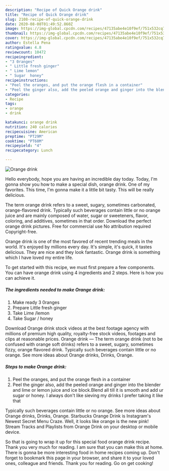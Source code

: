 ```yaml
---
description: "Recipe of Quick Orange drink"
title: "Recipe of Quick Orange drink"
slug: 2108-recipe-of-quick-orange-drink
date: 2020-08-08T01:49:52.860Z
image: https://img-global.cpcdn.com/recipes/47135abe4e10f9ef/751x532cq70/orange-drink-recipe-main-photo.jpg
thumbnail: https://img-global.cpcdn.com/recipes/47135abe4e10f9ef/751x532cq70/orange-drink-recipe-main-photo.jpg
cover: https://img-global.cpcdn.com/recipes/47135abe4e10f9ef/751x532cq70/orange-drink-recipe-main-photo.jpg
author: Estella Pena
ratingvalue: 4.8
reviewcount: 10472
recipeingredient:
- "3 0ranges"
- " Little fresh ginger"
- " Lime lemon"
- " Sugar  honey"
recipeinstructions:
- "Peel the oranges, and put the orange flesh in a container"
- "Peel the ginger also, add the peeled orange and ginger into the blender and lime or lemon juice and ice block.Blend all till it is smooth and add ur sugar or honey. I always don&#39;t like sieving my drinks I prefer taking it like that"
categories:
- Recipe
tags:
- orange
- drink

katakunci: orange drink 
nutrition: 240 calories
recipecuisine: American
preptime: "PT29M"
cooktime: "PT60M"
recipeyield: "4"
recipecategory: Lunch

---
```



![Orange drink](https://img-global.cpcdn.com/recipes/47135abe4e10f9ef/751x532cq70/orange-drink-recipe-main-photo.jpg)

Hello everybody, hope you are having an incredible day today. Today, I'm gonna show you how to make a special dish, orange drink. One of my favorites. This time, I'm gonna make it a little bit tasty. This will be really delicious.

The term orange drink refers to a sweet, sugary, sometimes carbonated, orange-flavored drink. Typically such beverages contain little or no orange juice and are mainly composed of water, sugar or sweeteners, flavor, coloring, and additives, sometimes in that order. Download the perfect orange drink pictures. Free for commercial use No attribution required Copyright-free.

Orange drink is one of the most favored of recent trending meals in the world. It's enjoyed by millions every day. It's simple, it's quick, it tastes delicious. They are nice and they look fantastic. Orange drink is something which I have loved my entire life.


To get started with this recipe, we must first prepare a few components. You can have orange drink using 4 ingredients and 2 steps. Here is how you can achieve it.

<!--inarticleads1-->

##### The ingredients needed to make Orange drink:

1. Make ready 3 0ranges
1. Prepare  Little fresh ginger
1. Take  Lime /lemon
1. Take  Sugar / honey


Download Orange drink stock videos at the best footage agency with millions of premium high quality, royalty-free stock videos, footages and clips at reasonable prices. Orange drink — The term orange drink (not to be confused with orange soft drinks) refers to a sweet, sugary, sometimes fizzy, orange flavored drink. Typically such beverages contain little or no orange. See more ideas about Orange drinks, Drinks, Orange. 

<!--inarticleads2-->

##### Steps to make Orange drink:

1. Peel the oranges, and put the orange flesh in a container
1. Peel the ginger also, add the peeled orange and ginger into the blender and lime or lemon juice and ice block.Blend all till it is smooth and add ur sugar or honey. I always don&#39;t like sieving my drinks I prefer taking it like that


Typically such beverages contain little or no orange. See more ideas about Orange drinks, Drinks, Orange. Starbucks Orange Drink is Instagram&#39;s Newest Secret Menu Craze. Well, it looks like orange is the new pink! Stream Tracks and Playlists from Orange Drink on your desktop or mobile device. 

So that is going to wrap it up for this special food orange drink recipe. Thank you very much for reading. I am sure that you can make this at home. There is gonna be more interesting food in home recipes coming up. Don't forget to bookmark this page in your browser, and share it to your loved ones, colleague and friends. Thank you for reading. Go on get cooking!
